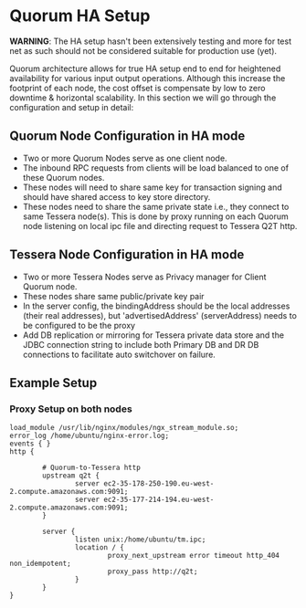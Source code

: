# Quorum HA Setup

**WARNING**: The HA setup hasn't been extensively testing and more for test net as such should not be considered suitable for production use (yet).

Quorum architecture allows for true HA setup end to end for heightened availability for various input output operations. Although this increase the footprint of each node, the cost offset is compensate by low to zero downtime & horizontal scalability. In this section we will go through the configuration and setup in detail:

## Quorum Node Configuration in HA mode

- Two or more Quorum Nodes serve as one client node.
- The inbound RPC requests from clients will be load balanced to one of these Quorum nodes.
- These nodes will need to share same key for transaction signing and should have shared access to key store directory.
- These nodes need to share the same private state i.e., they connect to same Tessera node(s). This is done by proxy running on each Quorum node listening on local ipc file and directing request to Tessera Q2T http.

## Tessera Node Configuration in HA mode

- Two or more Tessera Nodes serve as Privacy manager for Client Quorum node.
- These nodes share same public/private key pair
- In the server config, the bindingAddress should be the local addresses (their real addresses), but 'advertisedAddress' (serverAddress) needs to be configured to be the proxy
- Add DB replication or mirroring for Tessera private data store and the JDBC connection string to include both Primary DB and DR DB connections to facilitate auto switchover on failure.

## Example Setup

### Proxy Setup on both nodes

```
load_module /usr/lib/nginx/modules/ngx_stream_module.so;
error_log /home/ubuntu/nginx-error.log;
events { }
http {

        # Quorum-to-Tessera http
        upstream q2t {
                server ec2-35-178-250-190.eu-west-2.compute.amazonaws.com:9091;
                server ec2-35-177-214-194.eu-west-2.compute.amazonaws.com:9091;
        }

        server {
                listen unix:/home/ubuntu/tm.ipc;
                location / {
                        proxy_next_upstream error timeout http_404 non_idempotent;
                        proxy_pass http://q2t;
                }
        }
}
```






